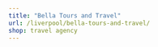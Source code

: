```yaml
---
title: "Bella Tours and Travel"
url: /liverpool/bella-tours-and-travel/
shop: travel agency
---
```

